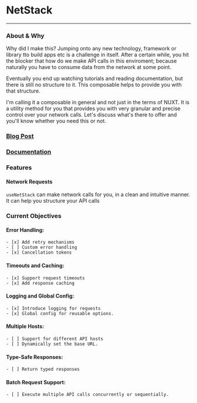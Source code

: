 # NetStack
---

### About & Why
Why did I make this?
Jumping onto any new technology, framework or library tto build apps etc is a challenge in itself. 
After a certain while, you hit the blocker that how do we make API calls in this enviroment; because naturally 
you have to consume data from the network at some point.

Eventually you end up watching tutorials and reading documentation, but there is still no structure to it. 
This composable helps to provide you with that structure. 

I'm calling it a composable in general and not just in the terms of NUXT. It is a utility method for you that provides you 
with very granular and precise control over your network calls. 
Let's discuss what's there to offer and you'll know whether 
you need this or not.  


### [Blog Post](https://dh00mk3tu.github.io/blogs/posts/use-net-stack/)
### [Documentation](https://use-netstack.nuxt.space/documentation)

### Features 
#### Network Requests 
`useNetStack` can make network calls for you, in a clean and intuitive manner. It can help you structure your API calls  

### Current Objectives 
#### Error Handling: 
    - [x] Add retry mechanisms
    - [ ] Custom error handling 
    - [x] Cancellation tokens 
#### Timeouts and Caching: 
    - [x] Support request timeouts  
    - [x] Add response caching
#### Logging and Global Config: 
    - [x] Introduce logging for requests 
    - [x] Global config for reusable options.
#### Multiple Hosts: 
    - [ ] Support for different API hosts
    - [ ] Dynamically set the base URL.
#### Type-Safe Responses: 
    - [ ] Return typed responses
#### Batch Request Support: 
    - [ ] Execute multiple API calls concurrently or sequentially.